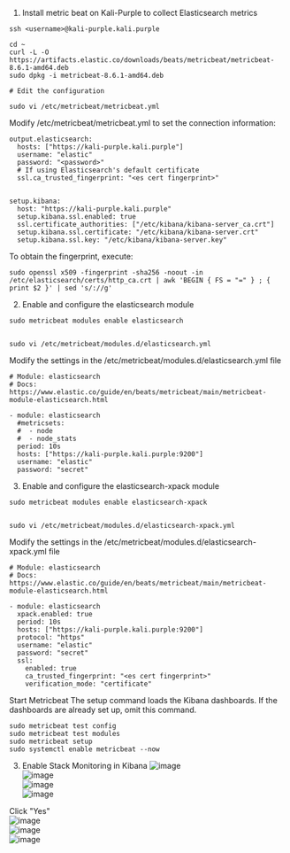 1. Install metric beat on Kali-Purple to collect Elasticsearch metrics


~~~~~~~~~~~~~~~~~~~~~~~~~~~~~~~~~
ssh <username>@kali-purple.kali.purple

cd ~
curl -L -O https://artifacts.elastic.co/downloads/beats/metricbeat/metricbeat-8.6.1-amd64.deb
sudo dpkg -i metricbeat-8.6.1-amd64.deb

# Edit the configuration

sudo vi /etc/metricbeat/metricbeat.yml
~~~~~~~~~~~~~~~~~~~~~~~~~~~~~~~~~


Modify /etc/metricbeat/metricbeat.yml to set the connection information:


~~~~~~~~~~~~~~~~~~~~~~~~~~~~~~~~~
output.elasticsearch:
  hosts: ["https://kali-purple.kali.purple"]
  username: "elastic"
  password: "<password>"
  # If using Elasticsearch's default certificate
  ssl.ca_trusted_fingerprint: "<es cert fingerprint>"


setup.kibana:
  host: "https://kali-purple.kali.purple"
  setup.kibana.ssl.enabled: true
  ssl.certificate_authorities: ["/etc/kibana/kibana-server_ca.crt"]
  setup.kibana.ssl.certificate: "/etc/kibana/kibana-server.crt"
  setup.kibana.ssl.key: "/etc/kibana/kibana-server.key"
~~~~~~~~~~~~~~~~~~~~~~~~~~~~~~~~~


To obtain the fingerprint, execute:


~~~~~~~~~~~~~~~~~~~~~~~~~~~~~~~~~
sudo openssl x509 -fingerprint -sha256 -noout -in /etc/elasticsearch/certs/http_ca.crt | awk 'BEGIN { FS = "=" } ; { print $2 }' | sed 's/://g'
~~~~~~~~~~~~~~~~~~~~~~~~~~~~~~~~~



2. Enable and configure the elasticsearch module


~~~~~~~~~~~~~~~~~~~~~~~~~~~~~~~~~
sudo metricbeat modules enable elasticsearch


sudo vi /etc/metricbeat/modules.d/elasticsearch.yml
~~~~~~~~~~~~~~~~~~~~~~~~~~~~~~~~~


Modify the settings in the /etc/metricbeat/modules.d/elasticsearch.yml file


~~~~~~~~~~~~~~~~~~~~~~~~~~~~~~~~~
# Module: elasticsearch
# Docs: https://www.elastic.co/guide/en/beats/metricbeat/main/metricbeat-module-elasticsearch.html

- module: elasticsearch
  #metricsets:
  #  - node
  #  - node_stats
  period: 10s
  hosts: ["https://kali-purple.kali.purple:9200"]
  username: "elastic"
  password: "secret"
~~~~~~~~~~~~~~~~~~~~~~~~~~~~~~~~~


3. Enable and configure the elasticsearch-xpack module

~~~~~~~~~~~~~~~~~~~~~~~~~~~~~~~~~
sudo metricbeat modules enable elasticsearch-xpack


sudo vi /etc/metricbeat/modules.d/elasticsearch-xpack.yml
~~~~~~~~~~~~~~~~~~~~~~~~~~~~~~~~~


Modify the settings in the /etc/metricbeat/modules.d/elasticsearch-xpack.yml file


~~~~~~~~~~~~~~~~~~~~~~~~~~~~~~~~~
# Module: elasticsearch
# Docs: https://www.elastic.co/guide/en/beats/metricbeat/main/metricbeat-module-elasticsearch.html

- module: elasticsearch
  xpack.enabled: true
  period: 10s
  hosts: ["https://kali-purple.kali.purple:9200"]
  protocol: "https"
  username: "elastic"
  password: "secret"
  ssl:
    enabled: true
    ca_trusted_fingerprint: "<es cert fingerprint>"
    verification_mode: "certificate"
~~~~~~~~~~~~~~~~~~~~~~~~~~~~~~~~~


Start Metricbeat
The setup command loads the Kibana dashboards. If the dashboards are already set up, omit this command.


~~~~~~~~~~~~~~~~~~~~~~~~~~~~~~~~~
sudo metricbeat test config
sudo metricbeat test modules
sudo metricbeat setup
sudo systemctl enable metricbeat --now
~~~~~~~~~~~~~~~~~~~~~~~~~~~~~~~~~


3. Enable Stack Monitoring in Kibana
![image](uploads/0762afae580d85e719b0779f56b8322d/image.png)  
![image](uploads/4c941048a05281ccce3aa8ffd4331e91/image.png)  
![image](uploads/af3f07e3d1da3af1be3fbb83e8dacd76/image.png)  
![image](uploads/cdc57b73b8224bd46725e42f06e69d6a/image.png)  

Click "Yes"  
![image](uploads/912dc9fd58530acb3e164b6c39a14323/image.png)  
![image](uploads/3dcaddb05849d2103252a5a2c794cb85/image.png)  
![image](uploads/76b1d7f9f368a5284051d768b624f2c1/image.png)  
